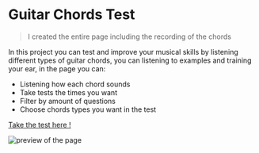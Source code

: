 # Guitar Chords Test

> I created the entire page including the recording of the chords

In this project you can test and improve your musical skills by listening different types of guitar chords, you can listening to examples and training your ear, in the page you can:

* Listening how each chord sounds
* Take tests the times you want
* Filter by amount of questions 
* Choose chords types you want in the test

[Take the test here !](https://dqcoding1.github.io/guitar-chords-test/)

![preview of the page](https://i.postimg.cc/c4GZ4sPr/screenshot-guitar.jpg)
